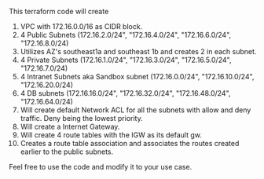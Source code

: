 This terraform code will create 
1. VPC with 172.16.0.0/16 as CIDR block. 
3. 4 Public Subnets (172.16.2.0/24", "172.16.4.0/24", "172.16.6.0/24", "172.16.8.0/24)
4. Utilizes AZ's southeast1a and southeast 1b and creates 2 in each subnet. 
5. 4 Private Subnets (172.16.1.0/24", "172.16.3.0/24", "172.16.5.0/24", "172.16.7.0/24)
6. 4 Intranet Subnets aka Sandbox subnet (172.16.0.0/24", "172.16.10.0/24", "172.16.20.0/24)
7. 4 DB subnets (172.16.16.0/24", "172.16.32.0/24", "172.16.48.0/24", "172.16.64.0/24)
8. Will create default Network ACL for all the subnets with allow and deny traffic. Deny being the lowest priority.
9. Will create a Internet Gateway.
10. Will create 4 route tables with the IGW as its default gw.
11. Creates a route table association and associates the routes created earlier to the public subnets.


Feel free to use the code and modify it to your use case. 
